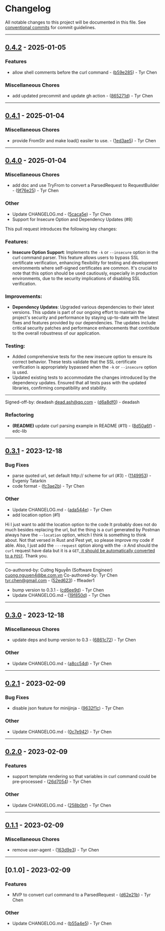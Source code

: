 # Changelog

All notable changes to this project will be documented in this file. See [conventional commits](https://www.conventionalcommits.org/) for commit guidelines.

---
## [0.4.2](https://github.com/tyrchen/curl-parser/compare/v0.4.1..v0.4.2) - 2025-01-05

### Features

- allow shell comments before the curl command - ([b59e285](https://github.com/tyrchen/curl-parser/commit/b59e28525fc5d76cd53f1e8d32d6809a6faab3b1)) - Tyr Chen

### Miscellaneous Chores

- add updated precommit and update gh action - ([865271d](https://github.com/tyrchen/curl-parser/commit/865271d0a95cc21f80fb07e7e609f195bee74dbc)) - Tyr Chen

---
## [0.4.1](https://github.com/tyrchen/curl-parser/compare/v0.4.0..v0.4.1) - 2025-01-04

### Miscellaneous Chores

- provide FromStr and make load() easiler to use. - ([1ed3ae5](https://github.com/tyrchen/curl-parser/commit/1ed3ae52fd9349bc15bc613fdeea564d56242ebd)) - Tyr Chen

---
## [0.4.0](https://github.com/tyrchen/curl-parser/compare/v0.3.1..v0.4.0) - 2025-01-04

### Miscellaneous Chores

- add doc and use TryFrom to convert a ParsedRequest to RequestBuilder - ([9f76e25](https://github.com/tyrchen/curl-parser/commit/9f76e256ecb56c5d477b64ed7763d2e578c2bc00)) - Tyr Chen

### Other

- Update CHANGELOG.md - ([5caca5e](https://github.com/tyrchen/curl-parser/commit/5caca5e7c6fbf7f528b4ed3d480573ca26b20b0d)) - Tyr Chen
- Support for Insecure Option and Dependency Updates (#8)

This pull request introduces the following key changes:

### Features:
- **Insecure Option Support**: Implements the `-k` or `--insecure`
option in the curl command parser. This feature allows users to bypass
SSL certificate verification, enhancing flexibility for testing and
development environments where self-signed certificates are common. It's
crucial to note that this option should be used cautiously, especially
in production environments, due to the security implications of
disabling SSL verification.

### Improvements:
- **Dependency Updates**: Upgraded various dependencies to their latest
versions. This update is part of our ongoing effort to maintain the
project's security and performance by staying up-to-date with the latest
fixes and features provided by our dependencies. The updates include
critical security patches and performance enhancements that contribute
to the overall robustness of our application.


### Testing:
- Added comprehensive tests for the new insecure option to ensure its
correct behavior. These tests validate that the SSL certificate
verification is appropriately bypassed when the `-k` or `--insecure`
option is used.
- Updated existing tests to accommodate the changes introduced by the
dependency updates. Ensured that all tests pass with the updated
libraries, confirming compatibility and stability.

---------

Signed-off-by: deadash <dead.ash@qq.com> - ([d6a8df0](https://github.com/tyrchen/curl-parser/commit/d6a8df0cd0fc2b8dddb1eb53775b208a9c216ba9)) - deadash

### Refactoring

- **(README)** update curl parsing example in README (#11) - ([8d50a6f](https://github.com/tyrchen/curl-parser/commit/8d50a6f15623ad5ebd5e57252ed2e281c0b70726)) - edc-lib

---
## [0.3.1](https://github.com/tyrchen/curl-parser/compare/v0.3.0..v0.3.1) - 2023-12-18

### Bug Fixes

- parse quoted url, set default http:// scheme for url (#3) - ([1149953](https://github.com/tyrchen/curl-parser/commit/1149953ecd024664828f44c84908e47e278762dd)) - Evgeniy Tatarkin
- code format - ([fc3ae2b](https://github.com/tyrchen/curl-parser/commit/fc3ae2bead0c7c1c109e113676e496d9766ebf29)) - Tyr Chen

### Other

- Update CHANGELOG.md - ([ada544e](https://github.com/tyrchen/curl-parser/commit/ada544ed56106a6ee229b5d362429a55b7266be6)) - Tyr Chen
- add location option (#1)

Hi
I just want to add the location option to the code
It probably does not do much besides replacing the url, but the thing is
a curl generated by Postman always have the ```--location``` option,
which I think is something to think about.
Not that versed in Rust and Pest yet, so please improve my code if able.
Also, I just add the ```---request``` option along with the ```-X```
And should the ```curl``` request have data but it is a ```GET```,[ it
should be automatically converted to a
```POST```](https://reqbin.com/req/c-g5d14cew/curl-post-example).
Thank you.

---------

Co-authored-by: Cường Nguyễn (Software Engineer) <cuong.nguyen4@be.com.vn>
Co-authored-by: Tyr Chen <tyr.chen@gmail.com> - ([52ed623](https://github.com/tyrchen/curl-parser/commit/52ed6235fa91643c3dfa3602670bbe53ec053592)) - ffleader1
- bump version to 0.3.1 - ([cd6ee9d](https://github.com/tyrchen/curl-parser/commit/cd6ee9dbec7e0802d284dadbd4724dae59e9d247)) - Tyr Chen
- Update CHANGELOG.md - ([19f850d](https://github.com/tyrchen/curl-parser/commit/19f850d99034e3670527f128b7a998b1db2297ce)) - Tyr Chen

---
## [0.3.0](https://github.com/tyrchen/curl-parser/compare/v0.2.1..v0.3.0) - 2023-12-18

### Miscellaneous Chores

- update deps and bump version to 0.3 - ([6861c72](https://github.com/tyrchen/curl-parser/commit/6861c72d721e409398fd366936e3062a66dc8878)) - Tyr Chen

### Other

- Update CHANGELOG.md - ([a8cc54d](https://github.com/tyrchen/curl-parser/commit/a8cc54d38e9f3334fefbbf33ab9e90cd82fdc2ab)) - Tyr Chen

---
## [0.2.1](https://github.com/tyrchen/curl-parser/compare/v0.2.0..v0.2.1) - 2023-02-09

### Bug Fixes

- disable json feature for minijinja - ([9632f1c](https://github.com/tyrchen/curl-parser/commit/9632f1c93e149bf58ee2a227f004e602019d2588)) - Tyr Chen

### Other

- Update CHANGELOG.md - ([0c7e942](https://github.com/tyrchen/curl-parser/commit/0c7e942c289b1ab539794b2be9f5713d440ac783)) - Tyr Chen

---
## [0.2.0](https://github.com/tyrchen/curl-parser/compare/v0.1.1..v0.2.0) - 2023-02-09

### Features

- support template rendering so that variables in curl command could be pre-processed - ([26d7054](https://github.com/tyrchen/curl-parser/commit/26d7054f8c5fbf56d3c57ad8008503e775efe6f3)) - Tyr Chen

### Other

- Update CHANGELOG.md - ([258b0bf](https://github.com/tyrchen/curl-parser/commit/258b0bf872ae99d380a526cec862f9b46e99c2eb)) - Tyr Chen

---
## [0.1.1](https://github.com/tyrchen/curl-parser/compare/v0.1.0..v0.1.1) - 2023-02-09

### Miscellaneous Chores

- remove user-agent - ([163d9e3](https://github.com/tyrchen/curl-parser/commit/163d9e301ffb9dda0325bcf4fac1053873f5cc95)) - Tyr Chen

---
## [0.1.0] - 2023-02-09

### Features

- MVP to convert curl command to a ParsedRequest - ([d62e21b](https://github.com/tyrchen/curl-parser/commit/d62e21bddbccd74efb0edae69146183105150348)) - Tyr Chen

### Other

- Update CHANGELOG.md - ([b55a4e5](https://github.com/tyrchen/curl-parser/commit/b55a4e519b0124bd4f65b4784fca9183c2fa1fcb)) - Tyr Chen

<!-- generated by git-cliff -->
